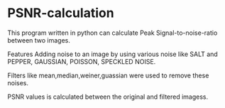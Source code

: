 # PSNR-calculation

This program written in python can calculate Peak Signal-to-noise-ratio between two images.

Features
Adding noise to an image by using various noise like SALT and PEPPER, GAUSSIAN, POISSON, SPECKLED NOISE.  

Filters like mean,median,weiner,guassian were used to remove these noises.  

PSNR values is calculated between the original and filtered imagess.
